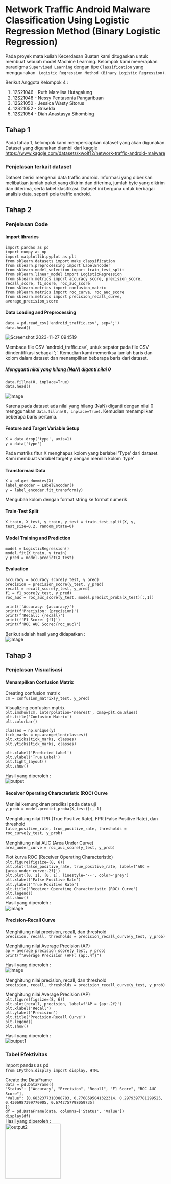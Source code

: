 # Network Traffic Android Malware Classification Using Logistic Regression Method (Binary Logistic Regression)

Pada proyek mata kuliah Kecerdasan Buatan kami ditugaskan untuk membuat sebuah model Machine Learning. Kelompok kami menerapkan paradigma ```Supervised Learning``` dengan tipe ```Classification``` yang menggunakan ``` Logistic Regression Method (Binary Logistic Regression)```.

Berikut Anggota Kelompok 4 :
1. 12S21046 - Ruth Marelisa Hutagalung
2. 12S21048 - Nessy Pentasonia Pangaribuan
3. 12S21050 - Jessica Wasty Sitorus
4. 12S21052 - Griselda
5. 12S21054 - Diah Anastasya Sihombing

## Tahap 1
Pada tahap 1, kelompok kami mempersiapkan dataset yang akan digunakan. Dataset yang digunakan diambil dari kaggle <br />
https://www.kaggle.com/datasets/xwolf12/network-traffic-android-malware 

### Penjelasan terkait dataset
Dataset berisi mengenai data traffic android. Informasi yang diberikan melibatkan jumlah paket yang dikirim dan diterima, jumlah byte yang dikirim dan diterima, serta label klasifikasi. Dataset ini berguna untuk berbagai analisis data, seperti pola traffic android.

## Tahap 2

### Penjelasan Code

#### Import libraries
```import pandas as pd```<br />
```import numpy as np```<br />
```import matplotlib.pyplot as plt```<br />
```from sklearn.datasets import make_classification```<br />
```from sklearn.preprocessing import LabelEncoder```<br />
```from sklearn.model_selection import train_test_split```<br />
```from sklearn.linear_model import LogisticRegression```<br />
```from sklearn.metrics import accuracy_score, precision_score, recall_score, f1_score, roc_auc_score```<br />
```from sklearn.metrics import confusion_matrix```<br />
```from sklearn.metrics import roc_curve, roc_auc_score```<br />
```from sklearn.metrics import precision_recall_curve, average_precision_score```

#### Data Loading and Preprocessing
```data = pd.read_csv('android_traffic.csv', sep=';')```<br />
```data.head()```

![Screenshot 2023-11-27 094519](https://github.com/Griselda20/Malware-Classification-using-Linear-Regression-Method/assets/89493421/8ab1bd02-ae6b-4e01-be83-d2f20eb1bfdb)

Membaca file CSV 'android_traffic.csv', untuk sepator pada file CSV diindentifikasi sebagai ';'. Kemudian kami memeriksa jumlah baris dan kolom dalam dataset dan menampilkan beberapa baris dari dataset.

##### Mengganti nilai yang hilang (NaN) diganti nilai 0

```data.fillna(0, inplace=True)``` <br />
```data.head()``` <br />

![image](https://github.com/Griselda20/Malware-Classification-using-Linear-Regression-Method/assets/89493421/ad8274fc-f78a-49c5-9200-8b1f52311c81)

Karena pada dataset ada nilai yang hilang (NaN) diganti dengan nilai 0 menggunakan ```data.fillna(0, inplace=True)```. Kemudian menampilkan beberapa baris pertama.

#### Feature and Target Variable Setup
```X = data.drop('type', axis=1)```<br />
```y = data['type']```<br />

Pada matriks fitur X menghapus kolom yang berlabel 'Type' dari dataset. Kami membuat variabel target y dengan memilih kolom 'type'

#### Transformasi Data
```X = pd.get_dummies(X) ``` <br />
``` label_encoder = LabelEncoder() ``` <br />
```y = label_encoder.fit_transform(y)```

Mengubah kolom dengan format string ke format numerik

#### Train-Test Split

```X_train, X_test, y_train, y_test = train_test_split(X, y, test_size=0.2, random_state=0)```

#### Model Training and Prediction

```model = LogisticRegression()```<br />
```model.fit(X_train, y_train)```<br />
```y_pred = model.predict(X_test)```

#### Evaluation
```accuracy = accuracy_score(y_test, y_pred)```<br />
```precision = precision_score(y_test, y_pred)```<br />
```recall = recall_score(y_test, y_pred)```<br />
```f1 = f1_score(y_test, y_pred)```<br />
```roc_auc = roc_auc_score(y_test, model.predict_proba(X_test)[:,1])```<br />

```print(f'Accuracy: {accuracy}')```<br />
```print(f'Precision: {precision}')```<br />
```print(f'Recall: {recall}')```<br />
```print(f'F1 Score: {f1}')```<br />
```print(f'ROC AUC Score:{roc_auc}')```

Berikut adalah hasil yang didapatkan :<br />
![image](https://github.com/Griselda20/Artificial_Intelligence_FinalProject/assets/89493421/e2bcde14-68c9-4329-9431-0a6303f3124b)

## Tahap 3
### Penjelasan Visualisasi
#### Menampilkan Confusion Matrix

Creating confusion matrix<br />
```cm = confusion_matrix(y_test, y_pred)```<br />

Visualizing confusion matrix<br />
```plt.imshow(cm, interpolation='nearest', cmap=plt.cm.Blues)```<br />
```plt.title('Confusion Matrix')```<br />
```plt.colorbar()```<br />

```classes = np.unique(y)```<br />
```tick_marks = np.arange(len(classes))```<br />
```plt.xticks(tick_marks, classes)```<br />
```plt.yticks(tick_marks, classes)```<br />

```plt.xlabel('Predicted Label')```<br />
```plt.ylabel('True Label')```<br />
```plt.tight_layout()```<br />
```plt.show()```<br />

Hasil yang diperoleh :<br />
![output](https://github.com/Griselda20/Artificial_Intelligence_FinalProject/assets/89493491/b03d4d1f-8fa8-4808-b8a2-f002c28bce2c)




#### Receiver Operating Characteristic (ROC) Curve

Menilai kemungkinan prediksi pada data uji<br />
```y_prob = model.predict_proba(X_test)[:, 1]```<br />

Menghitung nilai TPR (True Positive Rate), FPR (False Positive Rate), dan threshold<br />
```false_positive_rate, true_positive_rate, thresholds = roc_curve(y_test, y_prob)```<br />

Menghitung nilai AUC (Area Under Curve)<br />
```area_under_curve = roc_auc_score(y_test, y_prob)```<br />

Plot kurva ROC (Receiver Operating Characteristic)<br />
```plt.figure(figsize=(8, 6))```<br />
```plt.plot(false_positive_rate, true_positive_rate, label=f'AUC = {area_under_curve:.2f}')```<br />
```plt.plot([0, 1], [0, 1], linestyle='--', color='grey')```<br />
```plt.xlabel('False Positive Rate')```<br />
```plt.ylabel('True Positive Rate')```<br />
```plt.title('Receiver Operating Characteristic (ROC) Curve')```<br />
```plt.legend()```<br />
```plt.show()```<br />
Hasil yang diperoleh : <br />
![image](https://github.com/Griselda20/Artificial_Intelligence_FinalProject/assets/89493421/ef94b679-7101-44ca-9a33-236a85b3fc10)

#### Precision-Recall Curve
Menghitung nilai precision, recall, dan threshold<br />
```precision, recall, thresholds = precision_recall_curve(y_test, y_prob)```<br />

Menghitung nilai Average Precision (AP)<br />
```ap = average_precision_score(y_test, y_prob)```<br />
```print(f"Average Precision (AP): {ap:.4f}")```

Hasil yang diperoleh : <br />
![image](https://github.com/Griselda20/Artificial_Intelligence_FinalProject/assets/89493421/6a955ff0-61cc-4dd7-915f-236d10c99045)

Menghitung nilai precision, recall, dan threshold<br />
```precision, recall, thresholds = precision_recall_curve(y_test, y_prob)```<br />

Menghitung nilai Average Precision (AP)<br />
```plt.figure(figsize=(8, 6))```<br />
```plt.plot(recall, precision, label=f'AP = {ap:.2f}')```<br />
```plt.xlabel('Recall')```<br />
```plt.ylabel('Precision')```<br />
```plt.title('Precision-Recall Curve')```<br />
```plt.legend()```<br />
```plt.show()```<br />

Hasil yang diperoleh : <br />
![output1](https://github.com/Griselda20/Artificial_Intelligence_FinalProject/assets/89493491/8e075772-dc46-42e8-af11-de60062a8b43)

### Tabel Efektivitas
import pandas as pd<br />
```from IPython.display import display, HTML```<br />

Create the DataFrame<br />
```data = pd.DataFrame({```<br />
```"Status": ["Accuracy", "Precision", "Recall", "F1 Score", "ROC AUC Score"],```<br />
```"Value": [0.6832377310388783, 0.7768595041322314, 0.2979397781299525, 0.4306987399770905, 0.6742757798059735]```<br />
```})```<br />
```df = pd.DataFrame(data, columns=['Status', 'Value'])```<br />
```display(df)```<br />
Hasil yang diperoleh : <br />
<img width="173" alt="output2" src="https://github.com/Griselda20/Artificial_Intelligence_FinalProject/assets/89493491/8a242388-5869-493f-87f3-d1679b2b39f3">






